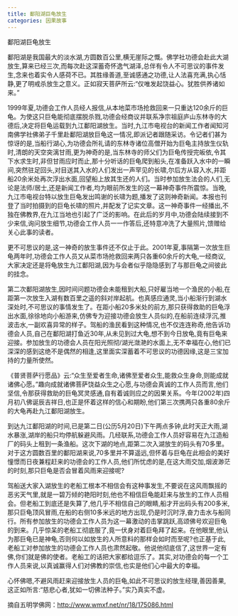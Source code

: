 ```yaml
---
title: 鄱阳湖巨龟放生
categories: 因果故事
---
```


	   
鄱阳湖巨龟放生

鄱阳湖是我国最大的淡水湖,方圆数百公里,横无崖际之慨。佛学社功德会赴此大湖放生,算来已经三次,而每次赴这深蓄奇怀逸气湖泽,总伴有令人不可思议的事件发生,念来也着实令人感荷不已。其胜缘善道,至诚感通之功德,让人法喜充满,执心恬静,更了明戒杀放生之意义。正如寂天菩萨所云:“仅唯发起饶益心。犹胜供养诸如来。”

1999年夏,功德会工作人员经人报信,从本地菜市场抢救回来一只重达120余斤的巨龟。为使这只巨龟能彻底摆脱杀戮,功德会经商议并联系净宗祖庭庐山东林寺的大德后,决定将巨龟运载到九江鄱阳湖放生。当时,九江市电视台的新闻工作者闻知河南佛学社佛弟子千里赴鄱阳湖放巨龟这一情况,即派记者跟随采访。令记者们甚为惊讶的是,当船行湖心,为功德会所礼请的东林寺诸位高僧开始为巨龟主持放生仪轨时,清朗的天空突漓甘雨,更为神奇的是,当东林寺的师父们为巨龟传授完皈依,令其下水求生时,非但甘雨应时而止,那十分听话的巨龟爬到船头,在准备跃入水中的一瞬间,突然驻足回头,对目送其入水的人们发出一声罕见的长啸,尔后方从容入水,并距船20余米处再次浮出水面,回望船上放其生还的人们。当时参加放生法会的人们,无论是法师/居士,还是新闻工作者,均为眼前所发生的这一幕神奇事件所震惊。当晚,九江市电视台特以放生巨龟发出鸣谢的长啸为题,播发了这则神奇新闻。本报也刊登了当时拍摄到的巨龟长啸的照片,并配发了记实文章。这一神奇事件一经播出,不独在佛教界,在九江当地也引起了广泛的影响。在此后的岁月中,功德会陆续接到不少来信,询问放生细节,功德会工作人员一一作答后,还特意冲洗了大量照片,馈赠给关心此事的读者。

更不可思议的是,这一神奇的放生事件还不仅止于此。2001年夏,事隔第一次放生巨龟两年时,功德会工作人员又从菜市场抢救回来两只各重60余斤的大龟,一经商议,大家决定还是将龟放生九江鄱阳湖,因为与会者似乎隐隐感到了与那巨龟之间彼此的挂念。

第二次鄱阳湖放生,因时间问题功德会未能租到大船,只好雇当地一个渔民的小船,在距第一次放生入湖有数百里之遥的斜对岸起航。也真感应通灵,当小船渐行到湖水深处时,不可思议的事情发生了。在距小船20多米处的前方,那只获得救助的巨龟浮出水面,徐徐地向小船游来,仿佛专为迎接功德会放生人员似的,在船前连续浮沉,推波击水,一副欢喜异常的样子。驾船的渔民看到这种情况,也不仅连连称奇,他告诉功德会人员,自己在鄱阳湖打鱼近30年,从未见到过大龟,想不到今日放龟,竟有巨龟来迎接。参加放生的功德会人员在阳光照彻/湖光潋滟的水面上,无不幸福在心,他们已深深的感到这绝不是偶然的相逢,这里面实深蓄着不可思议的功德因缘,这是三宝加持的力量所使然。

《普贤菩萨行愿品》云:“众生至爱者生命,诸佛至爱者众生,能救众生身命,则能成就诸佛心愿。”趣向成就诸佛菩萨饶益众生之心愿,与功德会真诚的工作人员而言,他们坚信,令那获得救助的巨龟冥灵感通,自有着诚则应之的因果关系。今年(2002年)四月初八佛诞辰吉祥日,也正是怀着这样的信心和期盼,他们第三次携两只各重80余斤的大龟再赴九江鄱阳湖放生。

到达九江鄱阳湖的时间,已是第二日(公历5月20日)下午两点多钟,此时天正大雨,湖水暴涨,湖岸的船只均停航躲避风雨。几经联系,功德会工作人员好容易在九江造船厂的码头上租到一条渔船。这次下湖的地点,距第二次入湖放生的码头有70多里。对于这方圆数百里的鄱阳湖来说,70多里并不算遥远,但怀着与巨龟在此相会的美好憧憬而日夜兼程赶来的功德会的工作人员,他们所忧虑的是,在这大雨交加,烟波渺茫的时刻,那只巨龟是否会冒着风雨来迎接呢?

驾船送大家入湖放生的老船工根本不相信会有这种事发生,不要说在这风雨飘摇的恶劣天气里,就是一碧万倾的艳阳时刻,他也不相信巨龟能赶来与放生的工作人员相会。但老船工到底还是失算了,他几乎不相信自己的眼睛,船才开出码头有200多米,那只巨龟顶风冒雨,在船的右侧10多米远的地方出现,仍是时沉时浮,奋力击水与船同行。所有参加放生的功德会工作人员为这一幕激动的击掌跳跃,高颂佛号欢迎巨龟的到来。几乎惊呆的老船工彻底服了,竟一伏身对着巨龟拜了起来。在他眼里,他认为那巨龟已是神龟,否则何以如放生的人所意料的那样会如时而至呢?也正基于此,老船工对参加放生的功德会工作人员也肃然起敬。他说他彻底信了,这世界一定有佛,你们就是佛的使者。老船工的话把大家都给逗乐了。其实,对功德会的每一个工作人员来说,以真诚赢得人们对佛教的崇信,也实是他们心中最大的幸福。

心怀佛嗯,不避风雨赶来迎接放生人员的巨龟,如此不可思议的放生经理,善因善果,这正如所言:“慈悲心者,犹如一切佛法种子。”实乃真实不虚。

摘自五明学佛网：http://www.wmxf.net/nr/18/175086.html